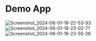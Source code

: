 # Demo App
![Screenshot_2024-06-01-16-22-53-93](https://github.com/cryzepy/android---kotlin---aplikasi-tebak-kata/assets/91277901/e02975d4-c67f-424d-8730-19c9bc4f382b)
</br>
![Screenshot_2024-06-01-16-23-02-71](https://github.com/cryzepy/android---kotlin---aplikasi-tebak-kata/assets/91277901/e9bfafe0-ac62-4a73-be17-a6deb2f02bd0)
</br>
![Screenshot_2024-06-01-16-23-55-26](https://github.com/cryzepy/android---kotlin---aplikasi-tebak-kata/assets/91277901/8e8adc3d-80db-4486-97b2-14dc7bad3acc)
